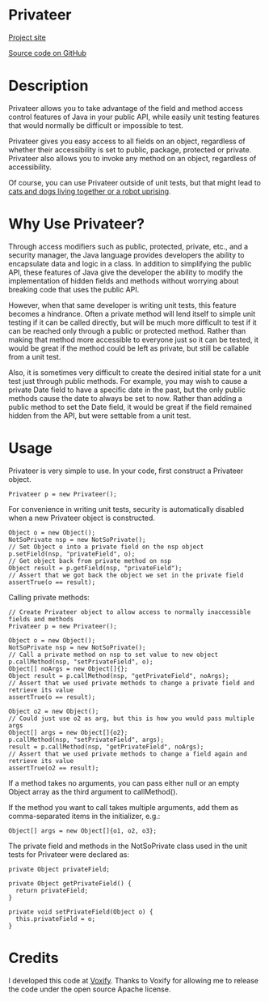 Privateer
================
[Project site](http://wombanation.com/privateer)

[Source code on GitHub](http://github.com/RobertStewart/privateer)

# Description
Privateer allows you to take advantage of the field and method access control features of Java
in your public API, while easily unit testing features that would normally be difficult or impossible to test.

Privateer gives you easy access to all fields on an object, regardless of whether their accessibility is set
to public, package, protected or private. Privateer also allows you to invoke any method on an object,
regardless of accessibility.

Of course, you can use Privateer outside of unit tests, but that might lead to [cats and dogs living
together or a robot uprising](http://steve-yegge.blogspot.com/2010/07/wikileaks-to-leak-5000-open-source-java.html).

# Why Use Privateer?
Through access modifiers such as public, protected, private, etc., and a security manager, the Java
language provides developers the ability to encapsulate data and logic in a class. In addition to
simplifying the public API, these features of Java give the developer the ability to modify the
implementation of hidden fields and methods without worrying about breaking code that uses the public API.

However, when that same developer is writing unit tests, this feature becomes a hindrance. Often
a private method will lend itself to simple unit testing if it can be called directly, but will be much
more difficult to test if it can be reached only through a public or protected method. Rather than
making that method more accessible to everyone just so it can be tested, it would be great if the
method could be left as private, but still be callable from a unit test.

Also, it is sometimes very difficult to create the desired initial state for a unit test just through
public methods. For example, you may wish to cause a private Date field to have a specific date
in the past, but the only public methods cause the date to always be set to now. Rather than adding
a public method to set the Date field, it would be great if the field remained hidden from the API,
but were settable from a unit test.

# Usage
Privateer is very simple to use. In your code, first construct a Privateer object.

    Privateer p = new Privateer();

For convenience in writing unit tests, security is automatically disabled when a new Privateer object
is constructed.
    
    Object o = new Object();
    NotSoPrivate nsp = new NotSoPrivate();
    // Set Object o into a private field on the nsp object
    p.setField(nsp, "privateField", o);
    // Get object back from private method on nsp
    Object result = p.getField(nsp, "privateField");
    // Assert that we got back the object we set in the private field
    assertTrue(o == result);

Calling private methods:

    // Create Privateer object to allow access to normally inaccessible fields and methods
    Privateer p = new Privateer();
        
    Object o = new Object();
    NotSoPrivate nsp = new NotSoPrivate();
    // Call a private method on nsp to set value to new object
    p.callMethod(nsp, "setPrivateField", o);
    Object[] noArgs = new Object[]{};
    Object result = p.callMethod(nsp, "getPrivateField", noArgs);
    // Assert that we used private methods to change a private field and retrieve its value
    assertTrue(o == result);
    
    Object o2 = new Object();
    // Could just use o2 as arg, but this is how you would pass multiple args
    Object[] args = new Object[]{o2};
    p.callMethod(nsp, "setPrivateField", args);
    result = p.callMethod(nsp, "getPrivateField", noArgs);
    // Assert that we used private methods to change a field again and retrieve its value
    assertTrue(o2 == result);

If a method takes no arguments, you can pass either null or an empty Object array as the third argument to callMethod().

If the method you want to call takes multiple arguments, add them as comma-separated items in the initializer, e.g.:

    Object[] args = new Object[]{o1, o2, o3};

The private field and methods in the NotSoPrivate class used in the unit tests for Privateer were declared as:

    private Object privateField;
    
    private Object getPrivateField() {
      return privateField;
    }
    
    private void setPrivateField(Object o) {
      this.privateField = o;
    }

# Credits
I developed this code at [Voxify](http://voxify.com). Thanks to Voxify for allowing me to release the
code under the open source Apache license.
